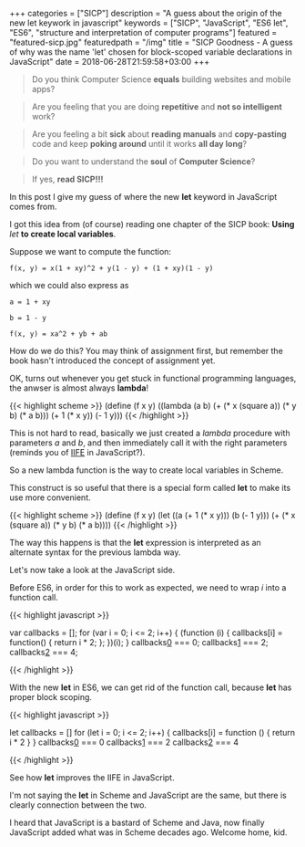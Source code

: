 +++
categories = ["SICP"]
description = "A guess about the origin of the new let keywork in javascript"
keywords = ["SICP", "JavaScript", "ES6 let", "ES6", "structure and interpretation of computer programs"]
featured = "featured-sicp.jpg"
featuredpath = "/img"
title = "SICP Goodness - A guess of why was the name 'let' chosen for block-scoped variable declarations in JavaScript"
date = 2018-06-28T21:59:58+03:00
+++

>Do you think Computer Science **equals** building websites and mobile apps? 

>Are you feeling that you are doing **repetitive** and **not so intelligent** work?

>Are you feeling a bit **sick** about **reading manuals** and **copy-pasting** code and keep **poking around** until it works **all day long**? 

>Do you want to understand the **soul** of **Computer Science**?

>If yes, **read SICP!!!**

In this post I give my guess of where the new **let** keyword in JavaScript comes from.

I got this idea from (of course) reading one chapter of the SICP book: **Using** *let* **to create local variables**.

Suppose we want to compute the function:

`f(x, y) = x(1 + xy)^2 + y(1 - y) + (1 + xy)(1 - y)`

which we could also express as

`a = 1 + xy`

`b = 1 - y`

`f(x, y) = xa^2 + yb + ab`

How do we do this? You may think of assignment first, but remember the book hasn't introduced the concept of assignment yet.

OK, turns out whenever you get stuck in functional programming languages, the anwser is almost always **lambda**!

{{< highlight scheme >}}
(define (f x y)
  ((lambda (a b)
    (+ (* x (square a))
       (* y b)
       (* a b)))
   (+ 1 (* x y))
   (- 1 y)))
{{< /highlight >}}

This is not hard to read, basically we just created a *lambda* procedure with parameters *a* and *b*, and then immediately call it with the right parameters (reminds you of [IIFE](https://developer.mozilla.org/en-US/docs/Glossary/IIFE) in JavaScript?).

So a new lambda function is the way to create local variables in Scheme.

This construct is so useful that there is a special form called **let** to make its use more convenient.

{{< highlight scheme >}}
(define (f x y)
  (let ((a (+ 1 (* x y)))
        (b (- 1 y)))
    (+ (* x (square a))
       (* y b)
       (* a b))))
{{< /highlight >}}

The way this happens is that the **let** expression is interpreted as an alternate syntax for the previous lambda way.

Let's now take a look at the JavaScript side.

Before ES6, in order for this to work as expected, we need to wrap *i* into a function call.

{{< highlight javascript >}}

var callbacks = [];
for (var i = 0; i <= 2; i++) {
    (function (i) {
        callbacks[i] = function() { return i * 2; };
    })(i);
}
callbacks[0]() === 0;
callbacks[1]() === 2;
callbacks[2]() === 4;

{{< /highlight >}}

With the new **let** in ES6, we can get rid of the function call, because **let** has proper block scoping.

{{< highlight javascript >}}

let callbacks = []
for (let i = 0; i <= 2; i++) {
    callbacks[i] = function () { return i * 2 }
}
callbacks[0]() === 0
callbacks[1]() === 2
callbacks[2]() === 4

{{< /highlight >}}

See how  **let** improves the IIFE in JavaScript.

I'm not saying the **let** in Scheme and JavaScript are the same, but there is clearly connection between the two.

I heard that JavaScript is a bastard of Scheme and Java, now finally JavaScript added what was in Scheme decades ago. Welcome home, kid.

